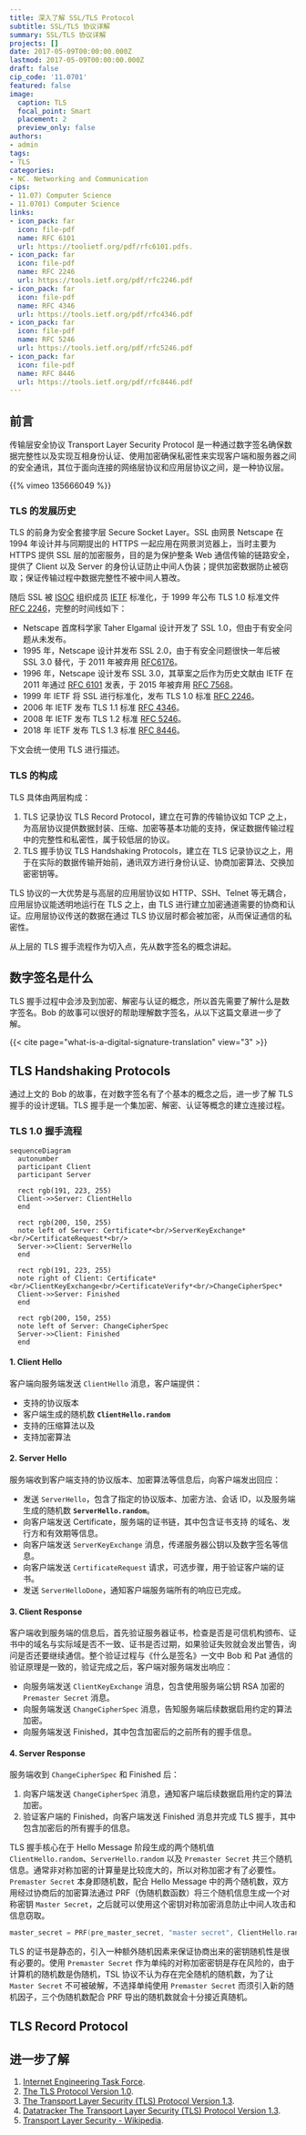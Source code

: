 ```yaml
---
title: 深入了解 SSL/TLS Protocol
subtitle: SSL/TLS 协议详解
summary: SSL/TLS 协议详解
projects: []
date: 2017-05-09T00:00:00.000Z
lastmod: 2017-05-09T00:00:00.000Z
draft: false
cip_code: '11.0701'
featured: false
image:
  caption: TLS
  focal_point: Smart
  placement: 2
  preview_only: false
authors:
- admin
tags:
- TLS
categories:
- NC. Networking and Communication
cips:
- 11.07) Computer Science
- 11.0701) Computer Science
links:
- icon_pack: far
  icon: file-pdf
  name: RFC 6101
  url: https://toolietf.org/pdf/rfc6101.pdfs.
- icon_pack: far
  icon: file-pdf
  name: RFC 2246
  url: https://tools.ietf.org/pdf/rfc2246.pdf
- icon_pack: far
  icon: file-pdf
  name: RFC 4346
  url: https://tools.ietf.org/pdf/rfc4346.pdf
- icon_pack: far
  icon: file-pdf
  name: RFC 5246
  url: https://tools.ietf.org/pdf/rfc5246.pdf
- icon_pack: far
  icon: file-pdf
  name: RFC 8446
  url: https://tools.ietf.org/pdf/rfc8446.pdf
---
```


## 前言

传输层安全协议 Transport Layer Security Protocol 是一种通过数字签名确保数据完整性以及实现互相身份认证、使用加密确保私密性来实现客户端和服务器之间的安全通讯，其位于面向连接的网络层协议和应用层协议之间，是一种协议层。

{{% vimeo 135666049 %}}

### TLS 的发展历史

TLS 的前身为安全套接字层 Secure Socket Layer。SSL 由网景 Netscape 在 1994 年设计并与同期提出的 HTTPS 一起应用在网景浏览器上，当时主要为 HTTPS 提供 SSL 层的加密服务，目的是为保护整条 Web 通信传输的链路安全，提供了 Client 以及 Server 的身份认证防止中间人伪装；提供加密数据防止被窃取；保证传输过程中数据完整性不被中间人篡改。

随后 SSL 被 [ISOC](https://www.internetsociety.org) 组织成员 [IETF](https://www.ietf.org) 标准化，于 1999 年公布 TLS 1.0 标准文件 [RFC 2246](https://tools.ietf.org/pdf/rfc2246.pdf)，完整的时间线如下：

- Netscape 首席科学家 Taher Elgamal 设计开发了 SSL 1.0，但由于有安全问题从未发布。 
- 1995 年，Netscape 设计并发布 SSL 2.0，由于有安全问题很快一年后被 SSL 3.0 替代，于 2011 年被弃用 [RFC6176](https://tools.ietf.org/pdf/rfc6176.pdf)。
- 1996 年，Netscape 设计发布 SSL 3.0，其草案之后作为历史文献由 IETF 在 2011 年通过 [RFC 6101](https://toolietf.org/pdf/rfc6101.pdf) 发表，于 2015 年被弃用 [RFC 7568](https://toolietf.org/pdf/rfc6101.pdf)。 
- 1999 年 IETF 将 SSL 进行标准化，发布 TLS 1.0 标准 [RFC 2246](https://tools.ietf.org/pdf/rfc2246.pdf)。
- 2006 年 IETF 发布 TLS 1.1 标准 [RFC 4346](https://tools.ietf.org/pdf/rfc4346.pdf)。
- 2008 年 IETF 发布 TLS 1.2 标准 [RFC 5246](https://tools.ietf.org/pdf/rfc5246.pdf)。
- 2018 年 IETF 发布 TLS 1.3 标准 [RFC 8446](https://tools.ietf.org/pdf/rfc8446.pdf)。

下文会统一使用 TLS 进行描述。

### TLS 的构成

TLS 具体由两层构成：

1. TLS 记录协议 TLS Record Protocol，建立在可靠的传输协议如 TCP 之上，为高层协议提供数据封装、压缩、加密等基本功能的支持，保证数据传输过程中的完整性和私密性，属于较低层的协议。
1. TLS 握手协议 TLS Handshaking Protocols，建立在 TLS 记录协议之上，用于在实际的数据传输开始前，通讯双方进行身份认证、协商加密算法、交换加密密钥等。

TLS 协议的一大优势是与高层的应用层协议如 HTTP、SSH、Telnet 等无耦合，应用层协议能透明地运行在 TLS 之上，由 TLS 进行建立加密通道需要的协商和认证。应用层协议传送的数据在通过 TLS 协议层时都会被加密，从而保证通信的私密性。

从上层的 TLS 握手流程作为切入点，先从数字签名的概念讲起。

## 数字签名是什么

TLS 握手过程中会涉及到加密、解密与认证的概念，所以首先需要了解什么是数字签名。Bob 的故事可以很好的帮助理解数字签名，从以下这篇文章进一步了解。

{{< cite page="what-is-a-digital-signature-translation" view="3" >}}

## TLS Handshaking Protocols

通过上文的 Bob 的故事，在对数字签名有了个基本的概念之后，进一步了解 TLS 握手的设计逻辑。TLS 握手是一个集加密、解密、认证等概念的建立连接过程。

### TLS 1.0 握手流程

```mermaid
sequenceDiagram
  autonumber
  participant Client
  participant Server

  rect rgb(191, 223, 255)
  Client->>Server: ClientHello
  end
  
  rect rgb(200, 150, 255)
  note left of Server: Certificate*<br/>ServerKeyExchange*<br/>CertificateRequest*<br/>
  Server->>Client: ServerHello
  end

  rect rgb(191, 223, 255)
  note right of Client: Certificate*<br/>ClientKeyExchange<br/>CertificateVerify*<br/>ChangeCipherSpec*
  Client->>Server: Finished
  end

  rect rgb(200, 150, 255)
  note left of Server: ChangeCipherSpec
  Server->>Client: Finished
  end
```

#### 1. Client Hello

客户端向服务端发送 `ClientHello` 消息，客户端提供：

- 支持的协议版本
- 客户端生成的随机数 **`ClientHello.random`**
- 支持的压缩算法以及
- 支持加密算法

#### 2. Server Hello

服务端收到客户端支持的协议版本、加密算法等信息后，向客户端发出回应：

- 发送 `ServerHello`，包含了指定的协议版本、加密方法、会话 ID，以及服务端生成的随机数 **`ServerHello.random`**。
- 向客户端发送 Certificate，服务端的证书链，其中包含证书支持
    的域名、发行方和有效期等信息。
- 向客户端发送 `ServerKeyExchange` 消息，传递服务器公钥以及数字签名等信息。
- 向客户端发送 `CertificateRequest` 请求，可选步骤，用于验证客户端的证书。
- 发送 `ServerHelloDone`，通知客户端服务端所有的响应已完成。

#### 3. Client Response

客户端收到服务端的信息后，首先验证服务器证书，检查是否是可信机构颁布、证书中的域名与实际域是否不一致、证书是否过期，如果验证失败就会发出警告，询问是否还要继续通信。整个验证过程与《什么是签名》一文中 Bob 和 Pat 通信的验证原理是一致的，验证完成之后，客户端对服务端发出响应：

- 向服务端发送 `ClientKeyExchange` 消息，包含使用服务端公钥 RSA 加密的 `Premaster Secret` 消息。
- 向服务端发送 `ChangeCipherSpec` 消息，告知服务端后续数据启用约定的算法加密。
- 向服务端发送 Finished，其中包含加密后的之前所有的握手信息。

#### 4. Server Response

服务端收到 `ChangeCipherSpec` 和 Finished 后：

1. 向客户端发送 `ChangeCipherSpec` 消息，通知客户端后续数据启用约定的算法加密。
2. 验证客户端的 Finished，向客户端发送 Finished 消息并完成 TLS 握手，其中包含加密后的所有握手的信息。

TLS 握手核心在于 Hello Message 阶段生成的两个随机值 `ClientHello.random`、`ServerHello.random` 以及 `Premaster Secret` 共三个随机信息。通常非对称加密的计算量是比较庞大的，所以对称加密才有了必要性。`Premaster Secret` 本身即随机数，配合 Hello Message 中的两个随机数，双方用经过协商后的加密算法通过 PRF（伪随机数函数）将三个随机信息生成一个对称密钥 `Master Secret`，之后就可以使用这个密钥对称加密消息防止中间人攻击和信息窃取。

```c
master_secret = PRF(pre_master_secret, "master secret", ClientHello.random + ServerHello.random)
```

TLS 的证书是静态的，引入一种额外随机因素来保证协商出来的密钥随机性是很有必要的。使用 `Premaster Secret` 作为单纯的对称加密密钥是存在风险的，由于计算机的随机数是伪随机，TSL 协议不认为存在完全随机的随机数，为了让 `Master Secret` 不可被破解，不选择单纯使用 `Premaster Secret` 而须引入新的随机因子，三个伪随机数配合 PRF 导出的随机数就会十分接近真随机。

## TLS Record Protocol

## 进一步了解

1. [Internet Engineering Task Force](https://zh.wikipedia.org/wiki/IETF).
1. [The TLS Protocol Version 1.0](https://tools.ietf.org/pdf/rfc2246.pdf).
1. [The Transport Layer Security (TLS) Protocol Version 1.3](https://tools.ietf.org/pdf/rfc8446.pdf).
1. [Datatracker The Transport Layer Security (TLS) Protocol Version 1.3](https://datatracker.ietf.org/doc/rfc8446/).
1. [Transport Layer Security - Wikipedia](https://en.wikipedia.org/wiki/Transport_Layer_Security).